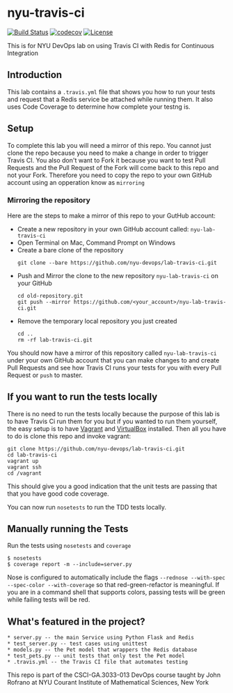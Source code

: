 # nyu-travis-ci
[![Build Status](https://travis-ci.org/rajBandhakavi/lab-travis-ci.svg?branch=master)](https://travis-ci.org/rajBandhakavi/lab-travis-ci)
[![codecov](https://codecov.io/gh/rajBandhakavi/lab-travis-ci/branch/master/graph/badge.svg)](https://codecov.io/gh/rajBandhakavi/lab-travis-ci)
[![License](https://img.shields.io/badge/License-Apache%202.0-blue.svg)](https://opensource.org/licenses/Apache-2.0)
    
This is for NYU DevOps lab on using Travis CI with Redis for Continuous Integration

## Introduction

This lab contains a `.travis.yml` file that shows you how to run your tests and request that a Redis service be attached while running them. It also uses Code Coverage to determine how complete your testng is.

## Setup

To complete this lab you will need a mirror of this repo. You cannot just clone the repo because you need to make a change in order to trigger Travis CI. You also don't want to Fork it because you want to test Pull Requests and the Pull Request of the Fork will come back to this repo and not your Fork. Therefore you need to copy the repo to your own GitHub account using an opperation know as `mirroring`

### Mirroring the repository

Here are the steps to make a mirror of this repo to your GutHub account:

- Create a new repository in your own GitHub account called: `nyu-lab-travis-ci`
- Open Terminal on Mac, Command Prompt on Windows
- Create a bare clone of the repository
    ```
    git clone --bare https://github.com/nyu-devops/lab-travis-ci.git
    ```
- Push and Mirror the clone to the new repository `nyu-lab-travis-ci` on your GitHub
    ```
    cd old-repository.git
    git push --mirror https://github.com/<your_account>/nyu-lab-travis-ci.git
    ```
- Remove the temporary local repository you just created
    ```
    cd ..
    rm -rf lab-travis-ci.git
    ```

You should now have a mirror of this repository called `nyu-lab-travis-ci` under your own GitHub account that you can make changes to and create Pull Requests and see how Travis CI runs your tests for you with every Pull Request or `push` to master.

## If you want to run the tests locally

There is no need to run the tests locally because the purpose of this lab is to have Travis Ci run them for you but if you wanted to run them yourself, the easy setup is to have [Vagrant](https://www.vagrantup.com/) and [VirtualBox](https://www.virtualbox.org/) installed. Then all you have to do is clone this repo and invoke vagrant:

    git clone https://github.com/nyu-devops/lab-travis-ci.git
    cd lab-travis-ci
    vagrant up
    vagrant ssh
    cd /vagrant

This should give you a good indication that the unit tests are passing that that you have good code coverage.

You can now run `nosetests` to run the TDD tests locally.

## Manually running the Tests

Run the tests using `nosetests` and `coverage`

    $ nosetests
    $ coverage report -m --include=server.py

Nose is configured to automatically include the flags `--rednose --with-spec --spec-color --with-coverage` so that red-green-refactor is meaningful. If you are in a command shell that supports colors, passing tests will be green while failing tests will be red.

## What's featured in the project?

    * server.py -- the main Service using Python Flask and Redis
    * test_server.py -- test cases using unittest
    * models.py -- the Pet model that wrappers the Redis database
    * test_pets.py -- unit tests that only test the Pet model
    * .travis.yml -- the Travis CI file that automates testing

This repo is part of the CSCI-GA.3033-013 DevOps course taught by John Rofrano at NYU Courant Institute of Mathematical Sciences, New York
